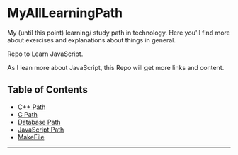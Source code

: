 # MyAllLearningPath

My (until this point) learning/ study path in technology. Here you'll find more about exercises and explanations about things in general.

Repo to Learn JavaScript.

As I lean more about JavaScript, this Repo will get more links and content.

## Table of Contents

- [C++ Path](https://github.com/phenomenalpotato/MyAllLearningPath/tree/main/C%2B%2B)
- [C Path](https://github.com/phenomenalpotato/MyAllLearningPath/tree/main/C)
- [Database Path](https://github.com/phenomenalpotato/MyAllLearningPath/tree/main/Database)
- [JavaScript Path](https://github.com/phenomenalpotato/MyAllLearningPath/tree/main/JavaScript)
- [MakeFile](https://github.com/phenomenalpotato/MyAllLearningPath/tree/main/MakeFile)

---
